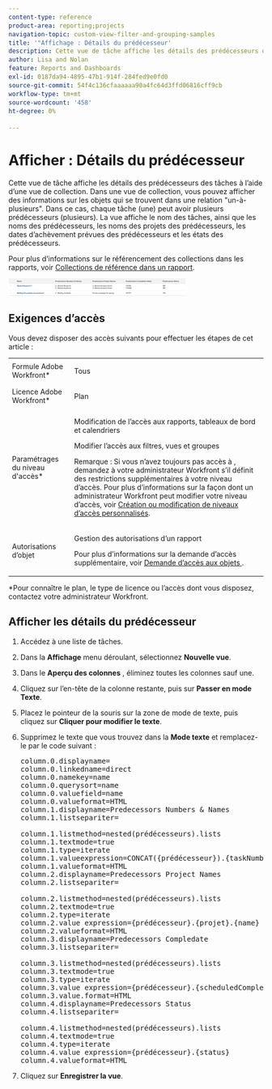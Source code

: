 ```yaml
---
content-type: reference
product-area: reporting;projects
navigation-topic: custom-view-filter-and-grouping-samples
title: '"Affichage : Détails du prédécesseur'
description: Cette vue de tâche affiche les détails des prédécesseurs des tâches à l’aide d’une vue de collection. Dans une vue de collection, vous pouvez afficher des informations sur les objets qui se trouvent dans une relation "un-à-plusieurs". Dans ce cas, chaque tâche (une) peut avoir plusieurs prédécesseurs (plusieurs). La vue affiche le nom des tâches, ainsi que les noms des prédécesseurs, les noms des projets des prédécesseurs, les dates d’achèvement prévues des prédécesseurs et les états des prédécesseurs.
author: Lisa and Nolan
feature: Reports and Dashboards
exl-id: 0187da94-4895-47b1-914f-284fed9e0fd0
source-git-commit: 54f4c136cfaaaaaa90a4fc64d3ffd06816cff9cb
workflow-type: tm+mt
source-wordcount: '458'
ht-degree: 0%

---
```


# Afficher : Détails du prédécesseur

Cette vue de tâche affiche les détails des prédécesseurs des tâches à l’aide d’une vue de collection. Dans une vue de collection, vous pouvez afficher des informations sur les objets qui se trouvent dans une relation &quot;un-à-plusieurs&quot;. Dans ce cas, chaque tâche (une) peut avoir plusieurs prédécesseurs (plusieurs). La vue affiche le nom des tâches, ainsi que les noms des prédécesseurs, les noms des projets des prédécesseurs, les dates d’achèvement prévues des prédécesseurs et les états des prédécesseurs.

Pour plus d’informations sur le référencement des collections dans les rapports, voir [Collections de référence dans un rapport](../../../reports-and-dashboards/reports/text-mode/reference-collections-report.md).

![prédécesseur_details_task_view.png](assets/predecessor-details-task-view-350x34.png)

## Exigences d’accès

Vous devez disposer des accès suivants pour effectuer les étapes de cet article :

<table style="table-layout:auto"> 
 <col> 
 <col> 
 <tbody> 
  <tr> 
   <td role="rowheader">Formule Adobe Workfront*</td> 
   <td> <p>Tous</p> </td> 
  </tr> 
  <tr> 
   <td role="rowheader">Licence Adobe Workfront*</td> 
   <td> <p>Plan </p> </td> 
  </tr> 
  <tr> 
   <td role="rowheader">Paramétrages du niveau d'accès*</td> 
   <td> <p>Modification de l’accès aux rapports, tableaux de bord et calendriers</p> <p>Modifier l’accès aux filtres, vues et groupes</p> <p>Remarque : Si vous n’avez toujours pas accès à , demandez à votre administrateur Workfront s’il définit des restrictions supplémentaires à votre niveau d’accès. Pour plus d’informations sur la façon dont un administrateur Workfront peut modifier votre niveau d’accès, voir <a href="../../../administration-and-setup/add-users/configure-and-grant-access/create-modify-access-levels.md" class="MCXref xref">Création ou modification de niveaux d’accès personnalisés</a>.</p> </td> 
  </tr> 
  <tr> 
   <td role="rowheader">Autorisations d’objet</td> 
   <td> <p>Gestion des autorisations d’un rapport</p> <p>Pour plus d’informations sur la demande d’accès supplémentaire, voir <a href="../../../workfront-basics/grant-and-request-access-to-objects/request-access.md" class="MCXref xref">Demande d’accès aux objets </a>.</p> </td> 
  </tr> 
 </tbody> 
</table>

&#42;Pour connaître le plan, le type de licence ou l’accès dont vous disposez, contactez votre administrateur Workfront.

## Afficher les détails du prédécesseur

1. Accédez à une liste de tâches.
1. Dans la **Affichage** menu déroulant, sélectionnez **Nouvelle vue**.

1. Dans le **Aperçu des colonnes** , éliminez toutes les colonnes sauf une.
1. Cliquez sur l’en-tête de la colonne restante, puis sur **Passer en mode Texte**.
1. Placez le pointeur de la souris sur la zone de mode de texte, puis cliquez sur **Cliquer pour modifier le texte**.
1. Supprimez le texte que vous trouvez dans la **Mode texte** et remplacez-le par le code suivant :
   <pre>column.0.displayname=<br>column.0.linkedname=direct<br>column.0.namekey=name<br>column.0.querysort=name<br>column.0.valuefield=name<br>column.0.valueformat=HTML<br>column.1.displayname=Predecessors Numbers &amp; Names<br>column.1.listsepariter=<br><br>column.1.listmethod=nested(prédécesseurs).lists<br>column.1.textmode=true<br>column.1.type=iterate<br>column.1.valueexpression=CONCAT({prédécesseur}).{taskNumber},' - ',{prédécesseur}.{name})<br>column.1.valueformat=HTML<br>column.2.displayname=Predecessors Project Names<br>column.2.listsepariter=<br><br>column.2.listmethod=nested(prédécesseurs).lists<br>column.2.textmode=true<br>column.2.type=iterate<br>column.2.value expression={prédécesseur}.{projet}.{name}<br>column.2.valueformat=HTML<br>column.3.displayname=Predecessors Compledate<br>column.3.listsepariter=<br><br>column.3.listmethod=nested(prédécesseurs).lists<br>column.3.textmode=true<br>column.3.type=iterate<br>column.3.value expression={prédécesseur}.{scheduledCompletionDate}<br>column.3.value.format=HTML<br>column.4.displayname=Predecessors Status<br>column.4.listsepariter=<br><br>column.4.listmethod=nested(prédécesseurs).lists<br>column.4.textmode=true<br>column.4.type=iterate<br>column.4.value expression={prédécesseur}.{status}<br>column.4.valueformat=HTML</pre>

1. Cliquez sur **Enregistrer la vue**.
